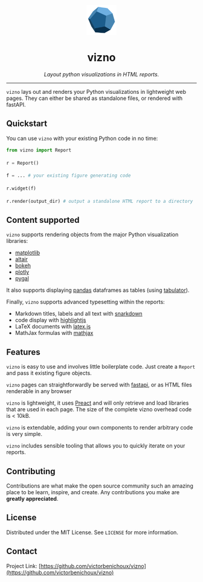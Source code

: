 <p align="center">
  <a href="https://github.com/victorbenichoux/vizno">
    <img src="./.github/resources/vizno.svg" alt="Logo" width="80" height="80">
  </a>
</p>
<h1 align="center"> vizno </h1>
<p align="center">
  <em>Layout python visualizations in HTML reports.</em>
</p>
    
---

`vizno` lays out and renders your Python visualizations in lightweight web pages. They can either be shared as standalone files, or rendered with fastAPI.

## Quickstart

You can use `vizno` with your existing Python code in no time:

```python
from vizno import Report

r = Report()

f = ... # your existing figure generating code

r.widget(f)

r.render(output_dir) # output a standalone HTML report to a directory
```

## Content supported

`vizno` supports rendering objects from the major Python visualization libraries:

- [matplotlib](https://matplotlib.org/)
- [altair](https://altair-viz.github.io/)
- [bokeh](https://docs.bokeh.org/en/latest/index.html#)
- [plotly](https://github.com/plotly/plotly.py)
- [pygal](http://www.pygal.org/en/stable/)

It also supports displaying [pandas]() dataframes as tables (using [tabulator](http://tabulator.info/)).

Finally, `vizno` supports advanced typesetting within the reports:

- Markdown titles, labels and all text with [snarkdown](https://github.com/developit/snarkdown)
- code display with [highlightjs](https://highlightjs.org/)
- LaTeX documents with [latex.js](https://latex.js.org/)
- MathJax formulas with [mathjax](https://www.mathjax.org/)

## Features

`vizno` is easy to use and involves little boilerplate code. Just create a `Report` and pass it existing figure objects.

`vizno` pages can straightforwardly be served with [fastapi](), or as HTML files renderable in any browser

`vizno` is lightweight, it uses [Preact]() and will only retrieve and load libraries that are used in each page. The size of the complete vizno overhead code is < 10kB.

`vizno` is extendable, adding your own components to render arbitrary code is very simple.

`vizno` includes sensible tooling that allows you to quickly iterate on your reports.

## Contributing

Contributions are what make the open source community such an amazing place to be learn, inspire, and create. Any contributions you make are **greatly appreciated**.

## License

Distributed under the MIT License. See `LICENSE` for more information.

## Contact

Project Link: [https://github.com/victorbenichoux/vizno](https://github.com/victorbenichoux/vizno)

<!-- MARKDOWN LINKS & IMAGES -->
<!-- https://www.markdownguide.org/basic-syntax/#reference-style-links -->

[contributors-shield]: https://img.shields.io/github/contributors/victorbenichoux/repo.svg?style=for-the-badge
[contributors-url]: https://github.com/victorbenichoux/repo/graphs/contributors
[forks-shield]: https://img.shields.io/github/forks/victorbenichoux/repo.svg?style=for-the-badge
[forks-url]: https://github.com/victorbenichoux/repo/network/members
[stars-shield]: https://img.shields.io/github/stars/victorbenichoux/repo.svg?style=for-the-badge
[stars-url]: https://github.com/victorbenichoux/repo/stargazers
[issues-shield]: https://img.shields.io/github/issues/victorbenichoux/repo.svg?style=for-the-badge
[issues-url]: https://github.com/victorbenichoux/repo/issues
[license-shield]: https://img.shields.io/github/license/victorbenichoux/repo.svg?style=for-the-badge
[license-url]: https://github.com/victorbenichoux/repo/blob/master/LICENSE.txt
